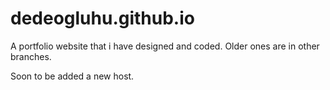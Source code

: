 # dedeogluhu.github.io

A portfolio website that i have designed and coded. Older ones are in other branches.


Soon to be added a new host.
